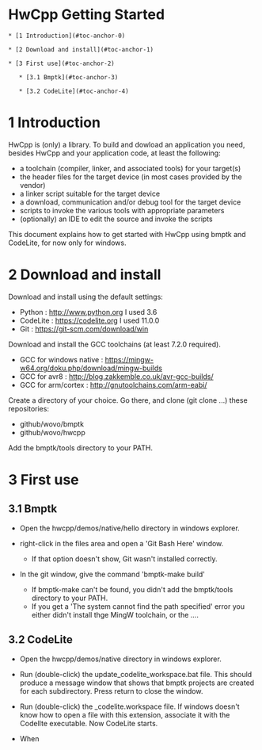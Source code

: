 HwCpp Getting Started
===

<!-- update table_of_contents( input ) -->
    * [1 Introduction](#toc-anchor-0)

    * [2 Download and install](#toc-anchor-1)

    * [3 First use](#toc-anchor-2)

       * [3.1 Bmptk](#toc-anchor-3)

       * [3.2 CodeLite](#toc-anchor-4)

<!-- update end -->

<a name="toc-anchor-0"></a>
# 1 Introduction

HwCpp is (only) a library. 
To build and dowload an application you need, 
besides HwCpp and your application code, 
at least the following:
 - a toolchain (compiler, linker, and associated tools) for your target(s)
 - the header files for the target device (in most cases provided by the vendor)
 - a linker script suitable for the target device
 - a download, communication and/or debug tool for the target device
 - scripts to invoke the various tools with appropriate parameters
 - (optionally) an IDE to edit the source and invoke the scripts

This document explains how to get started with HwCpp using bmptk and CodeLite,
for now only for windows.

<a name="toc-anchor-1"></a>
# 2 Download and install

Download and install using the default settings:
 - Python : http://www.python.org I used 3.6
 - CodeLite : https://codelite.org I used 11.0.0
 - Git : https://git-scm.com/download/win

Download and install the GCC toolchains (at least 7.2.0 required).
 - GCC for windows native : https://mingw-w64.org/doku.php/download/mingw-builds 
 - GCC for avr8 : http://blog.zakkemble.co.uk/avr-gcc-builds/ 
 - GCC for arm/cortex : http://gnutoolchains.com/arm-eabi/ 

Create a directory of your choice. 
Go there, and clone (git clone ...) these repositories:
 - github/wovo/bmptk
 - github/wovo/hwcpp

Add the bmptk/tools directory to your PATH.

<a name="toc-anchor-2"></a>
# 3 First use

<a name="toc-anchor-3"></a>
## 3.1 Bmptk

 - Open the hwcpp/demos/native/hello directory in windows explorer.
 
 - right-click in the files area and open a 'Git Bash Here' window.  
   - If that option doesn't show, Git wasn't installed correctly.
   
 - In the git window, give the command 'bmptk-make build'
   - If bmptk-make can't be found, you didn't add the bmptk/tools directory to your PATH.
   - If you get a 'The system cannot find the path specified' error you either 
   didn't install thge MingW toolchain, or the ....

<a name="toc-anchor-4"></a>
## 3.2 CodeLite

 - Open the hwcpp/demos/native directory in windows explorer.

 - Run (double-click) the update_codelite_workspace.bat file.
This should produce a message window that shows that bmptk projects are created for each subdirectory.
Press return to close the window.
 - Run (double-click) the _codelite.workspace file. If windows doesn't know how to open a
 file with this extension, associate it with the CodelIte executable. Now CodeLite starts.
 - When 
